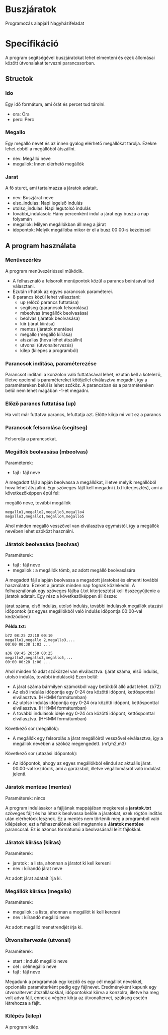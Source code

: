# Buszjáratok

Programozás alapjai1 Nagyházifeladat

# Specifikáció

A program segítségével buszjáratokat lehet elmenteni és ezek állomásai között útvonalakat tervezni parancssorban.

## Structok

### Ido

Egy idő formátum, ami órát és percet tud tárolni.

- ora: Óra
- perc: Perc

### Megallo

Egy megálló nevét és az innen gyalog elérhető megállókat tárolja. Ezekre lehet ebből a megállóból átszállni.

- nev: Megálló neve
- megallok: Innen elérhető megállók

### Jarat

A fő sturct, ami tartalmazza a járatok adatait.

- nev: Buszjárat neve
- elso_indulas: Napi legelső indulás
- utolso_indulas: Napi legutolsó indulás
- tovabbi_indulasok: Hány percenként indul a járat egy busza a nap folyamán
- megallok: Milyen megállókban áll meg a járat
- idopontok: Melyik megállóba mikor ér el a busz 00:00-s kezdéssel

## A program használata

### Menüvezérlés

A program menüvezérléssel működik.

- A felhasználó a felsorolt menüpontok közül a parancs beírásával tud választani.
- Ezután írhatók az egyes parancsok paraméterei.
- 8 parancs közül lehet választani:
    - up (előző parancs futtatása)
    - segitseg (parancsok felsorolása)
    - mbeolvas (megállók beolvasása)
    - beolvas (járatok beolvasása)
    - kiir (járat kiírása)
    - mentes (járatok mentése)
    - megallo (megálló kiírása)
    - atszallas (hova lehet átszállni)
    - utvonal (útvonaltervezés)
    - kilep (kilépes a programból)

### Parancsok indítása, paraméterezése

Parancsot indítani a konzolon való futtatásával lehet, ezután kell a kötelező, illetve opcionális paramétereket kötőjellel elválasztva megadni, így a paramétereken belül is lehet szóköz.
A parancsban és a paramétereken belül nem lehet magában -1-et megadni.

### Előző parancs futtatása (up)

Ha volt már futtatva parancs, lefuttatja azt. Előtte kiírja mi volt ez a parancs

### Parancsok felsorolása (segitseg)

Felsorolja a parancsokat.

### Megállók beolvasása (mbeolvas)

Paraméterek:
- fajl : fájl neve

A megadott fájl alapján beolvassa a megállókat, illetve melyik megállóból hova lehet átszállni.
Egy szöveges fájlt kell megadni (.txt kiterjesztés), ami a következőképpen épül fel:

megálló neve, további megállók

```
megallo1,megallo2,megallo3,megallo4
megallo3,megallo1,megallo4,megallo5
```

Ahol minden megálló vesszővel van elválasztva egymástól, így a megállók nevében lehet szóközt használni.

### Járatok beolvasása (beolvas)

Paraméterek:
- fajl : fájl neve
- megallok : a megállók tömb, az adott megálló beolvasására

A megadott fájl alapján beolvassa a megadott járatokat és elmenti további használatra. Ezeket a járatok minden nap fognak közlekedni.
A felhasználónak egy szöveges fájlba (.txt kiterjesztés) kell összegyűjtenie a járatok adatait. Egy rész a következőképpen áll össze:

járat száma, első indulás, utolsó indulás, további indulások
megállók
utazási időpontok (az egyes megállókból való indulás időpontja 00:00-val kedződően)

**Példa.txt:**

```
b72 08:25 22:10 00:10
megallo1,megallo 2,megallo3,...
00:00 00:38 1:03 ...

a36 09:45 20:50 00:25
megallo2,megallo3,megallo5,...
00:00 00:28 1:00 ...
```

Ahol minden fő adat szóközzel van elválasztva. (járat száma, első indulás, utolsó indulás, további indulások) Ezen belül:

- A járat száma bármilyen számokból vagy betűkből álló adat lehet. (b72)
- Az első indulás időpontja egy 0-24 óra közötti időpont, kettősponttal elválasztva. (HH:MM formátumban)
- Az utolsó indulás időpontja egy 0-24 óra közötti időpont, kettősponttal elválasztva. (HH:MM formátumban)
- A további indulások ideje egy 0-24 óra közötti időpont, kettősponttal elválasztva. (HH:MM formátumban)

Következő sor (megállók):

- A megállók egy felsorolás a járat megállóiról vesszővel elválasztva, így a megállók nevében a szóköz megengedett. (m1,m2,m3)

Következő sor (utazási időpontok):

- Az időpontok, ahogy az egyes megállókból elindul az aktuális járat. 00:00-val kezdődik, ami a garázsból, illetve végállomásról való indulást jelenti.

### Járatok mentése (mentes)

Paraméterek:
nincs

A program indulásakor a fájljának mappájában megkeresi a **jaratok.txt** szöveges fájlt és ha létezik beolvassa belőle a járatokat, ezek rögtön indítás után elérhetőek lesznek.
Ez a mentés nem történik meg a programból való kilépéskor, ezt a felhasználónak kell megtennie a **Járatok mentése** paranccsal. Ez is azonos formátumú a beolvasásnál leírt fájlokkal.

### Járatok kiírása (kiiras)

Paraméterek:
- jaratok : a lista, ahonnan a járatot ki kell keresni
- nev : kiírandó járat neve

Az adott járat adatait írja ki.

### Megállók kiírása (megallo)

Paraméterek:
- megallok : a lista, ahonnan a megállót ki kell keresni
- nev : kiírandó megálló neve

Az adott megálló menetrendjét írja ki.

### Útvonaltervezés (utvonal)

Paraméterek:
- start : induló megálló neve
- cel : célmegálló neve
- fajl : fájl neve

Megadunk a programnak egy kezdő és egy cél megállót nevekkel, opcionális paraméterként pedig egy fájlnevet.
Eredményként kapunk egy útvonaltervet átszállásokkal, időpontokkal kiírva a konzolra, illetve ha meg volt adva fájl, ennek a végére kiírja az útvonaltervet, szükség esetén létrehozza a fájlt.

### Kilépés (kilep)

A program kilép.
